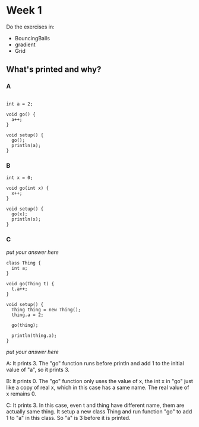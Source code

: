 
# Week 1

Do the exercises in:
* BouncingBalls
* gradient
* Grid

## What's printed and why?

### A

```processing

int a = 2;

void go() {
  a++;
}

void setup() {
  go();
  println(a);
}

```

### B

```processing
int x = 0;

void go(int x) {
  x++;
}

void setup() {
  go(x);
  println(x);
}
```

### C

*put your answer here*

```processing
class Thing {
  int a;
}

void go(Thing t) {
  t.a++;
}

void setup() {
  Thing thing = new Thing();
  thing.a = 2;
  
  go(thing);

  println(thing.a);
}
```
*put your answer here*

A: It prints 3. The "go" function runs before println and add 1 to the initial value of "a", so it prints 3.

B: It prints 0. The "go" function only uses the value of x, the int x in "go" just like a copy of real x, which in this case has a same name. The real value of x remains 0.

C: It prints 3. In this case, even t and thing have different name, them are actually same thing. It setup a new class Thing and run function "go" to add 1 to "a" in this class. So "a" is 3 before it is printed. 
